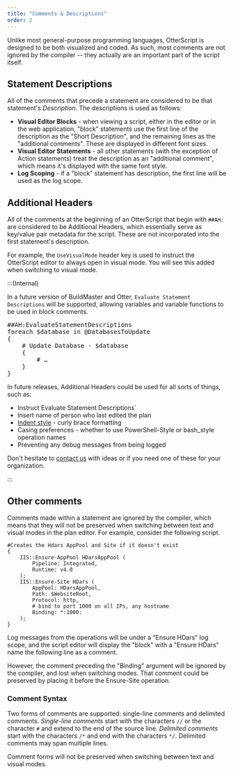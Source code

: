 ```yaml
---
title: "Comments & Descriptions"
order: 2
---
```


Unlike most general-purpose programming languages, OtterScript is designed to be both visualized and coded. As such, most comments are not ignored by the compiler -- they actually are an important part of the script itself.

## Statement Descriptions

All of the comments that precede a statement are considered to be that statement's _Description_. The descriptions is used as follows:

*   **Visual Editor Blocks** - when viewing a script, either in the editor or in the web application, "block" statements use the first line of the description as the "Short Description", and the remaining lines as the "additional comments". These are displayed in different font sizes.
*   **Visual Editor Statements** - all other statements (with the exception of Action statements) treat the description as an "additional comment", which means it's displayed with the same font style.
*   **Log Scoping** - if a "block" statement has description, the first line will be used as the log scope.

## Additional Headers

All of the comments at the beginning of an OtterScript that begin with `##AH:` are considered to be Additional Headers, which essentially serve as key/value pair metadata for the script. These are not incorporated into the first statement's description.

For example, the `UseVisualMode` header key is used to instruct the OtterScript editor to always open in visual mode. You will see this added when switching to visual mode.

:::(Internal) 

In a future version of BuildMaster and Otter, `Evaluate Statement Descriptions` will be supported, allowing variables and variable functions to be used in block comments.


<pre>##AH:EvaluateStatementDescriptions
foreach $database in @DatabasesToUpdate
{
    # Update Database - $database
    {
        # …
    }
}</pre>

In future releases, Additional Headers could be used for all sorts of things, such as:

*  Instruct Evaluate Statement Descriptions`
*   Insert name of person who last edited the plan
*   [Indent style](https://en.wikipedia.org/wiki/Indent_style) - curly brace formatting
*   Casing preferences - whether to use PowerShell-Style or bash_style operation names
*   Preventing any debug messages from being logged

Don't hesitate to [contact us](https://inedo.com/contact) with ideas or if you need one of these for your organization.

:::
## Other comments

Comments made within a statement are ignored by the compiler, which means that they will not be preserved when switching between text and visual modes in the plan editor. For example, consider the following script.

```#Ensure HDars
#Creates the Hdars AppPool and Site if it doesn't exist
{
    IIS::Ensure-AppPool HDarsAppPool (
        Pipeline: Integrated, 
        Runtime: v4.0
    );
    IIS::Ensure-Site HDars (
        AppPool: HDarsAppPool,
        Path: $WebsiteRoot,
        Protocol: http,
        # bind to port 1000 on all IPs, any hostname
        Binding: *:1000:
    );
}
```

Log messages from the operations will be under a "Ensure HDars" log scope, and the script editor will display the "block" with a "Ensure HDars" name the following line as a comment.

However, the comment preceding the "Binding" argument will be ignored by the compiler, and lost when switching modes. That comment could be preserved by placing it before the Ensure-Site operation.

### Comment Syntax

Two forms of comments are supported: single-line comments and delimited comments. _Single-line comments_ start with the characters `//` or the character `#` and extend to the end of the source line. _Delimited comments_ start with the characters `/*` and end with the characters `*/`. Delimited comments may span multiple lines.

Comment forms will not be preserved when switching between text and visual modes.